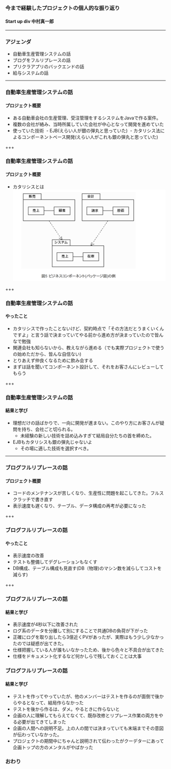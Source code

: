 ### 今まで経験したプロジェクトの個人的な振り返り
#### Start up div 中村真一郎

---
### アジェンダ
- 自動車生産管理システムの話
- ブログをフルリプレースの話
- プリクラアプリのバックエンドの話
- 給与システムの話



---
### 自動車生産管理システムの話
#### プロジェクト概要
- ある自動車会社の生産管理、受注管理をするシステムをJavaで作る案件。
- 複数の会社が絡み、当時所属していた会社が中心となって開発を進めていた
- 使っていた技術
  - EJB(えらい人が銀の弾丸と思っていた)
  - カタリシス法によるコンポーネントベース開発(えらい人がこれも銀の弾丸と思っていた)



+++
### 自動車生産管理システムの話
#### プロジェクト概要
- カタリシスとは
![example](img/component_example.png)



+++
### 自動車生産管理システムの話
#### やったこと
- カタリシスで作ったことないけど、契約時点で「その方法だとうまくいくんですよ」と言う話で決まっていてやる前から進め方が決まっていたので皆んなで勉強
- 関連会社も知らないから、教えながら進める（でも実際プロジェクトで使うの始めただから、皆んな自信ない)
- とりあえず仲良くなるために飲み会する
- まずは話を聞いてコンポーネント設計して、それをお客さんにレビューしてもらう



+++
### 自動車生産管理システムの話
#### 結果と学び
- 理想だけの話ばかりで、一向に開発が進まない。このやり方にお客さんが疑問を持ち、会社ごと切られる。
  - 未経験の新しい技術を詰め込みすぎて結局自分たちの首を締めた。
- EJBもカタリシスも銀の弾丸じゃないよ
  - その場に適した技術を選択すべき。



---
### ブログフルリプレースの話
#### プロジェクト概要
- コードのメンテナンスが苦しくなり、生産性に問題を起こしてきた。フルスクラッチで書き直す
- 表示速度も遅くなり、テーブル、データ構成の再考が必要になった



+++
### ブログフルリプレースの話
#### やったこと
- 表示速度の改善
- テストも整備してデグレーションもなくす
- DB構成、テーブル構成も見直す(DB（物理)のマシン数を減らしてコストを減らす)



+++
### ブログフルリプレースの話
#### 結果と学び
- 表示速度が4秒以下に改善された
- ログ系のデータを分離して別にすることで共通DBの負荷が下がった
- 正確にログを取り出したら3億近くPVがあったが、実際はもう少し少なかったのでは疑惑が出てきた。
- 仕様把握している人が誰もいなかったため、後から色々と不具合が出てきた
 - 仕様をドキュメント化するなど何かしらで残しておくことは大事



### ブログフルリプレースの話
#### 結果と学び
- テストを作ってやっていたが、他のメンバーはテストを作るのが面倒で後からやるとなって、結局作らなかった
 - テストを後から作るは、ダメ。やるときに作らないと
- 企画の人に理解してもらえてなくて、既存改修とリプレース作業の両方をやる必要が出てきてしまった
 - 企画の人間への説明不足。上の人の間では決まっていても末端までその意図が伝わっていなかった。
 - プロジェクトの期間中にちゃんと説明されて伝わったがクーデターにあって企画トップの方のメンタルがやばかった


### おわり


